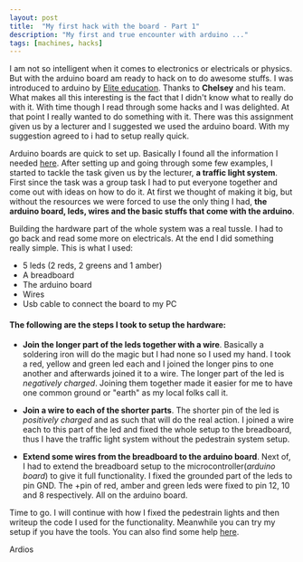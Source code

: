 ```yaml
---
layout: post
title:  "My first hack with the board - Part 1"
description: "My first and true encounter with arduino ..."
tags: [machines, hacks]
---
```


I am not so intelligent when it comes to electronics or electricals or physics. But with the arduino board am ready to hack on to do awesome stuffs. I was introduced to arduino by [Elite education](http://www.elite-education.org). Thanks to **Chelsey** and his team. What makes all this interesting is the fact that I didn't know what to really do with it. With time though I read through some hacks and I was delighted. At that point I really wanted to do something with it. There was this assignment given us by a lecturer and I suggested we used the arduino board. With my suggestion agreed to i had to setup really quick.

Arduino boards are quick to set up. Basically I found all the information I needed [here](http://www.arduino.cc). After setting up and going through some few examples, I started to tackle the task given us by the lecturer, **a traffic light system**. First since the task was a group task I had to put everyone together and come out with ideas on how to do it. At first we thought of making it big, but without the resources we were forced to use the only thing I had, **the arduino board, leds, wires and the basic stuffs that come with the arduino**.

Building the hardware part of the whole system was a real tussle. I had to go back and read some more on electricals. At the end I did something really simple. This is what I used:

* 5 leds (2 reds, 2 greens and 1 amber)
* A breadboard
* The arduino board
* Wires
* Usb cable to connect the board to my PC

#### The following are the steps I took to setup the hardware:

* __Join the longer part of the leds together with a wire__. Basically a soldering iron will do the magic but I had none so I used my hand. I took a red, yellow and green led each and I joined the longer pins to one another and afterwards joined it to a wire. The longer part of the led is _negatively charged_. Joining them together made it easier for me to have one common ground or "earth" as my local folks call it.

* __Join a wire to each of the shorter parts__. The shorter pin of the led is _positively charged_ and as such that will do the real action. I joined a wire each to this part of the led and fixed the whole setup to the breadboard, thus I have the traffic light system without the pedestrain system setup.

* __Extend some wires from the breadboard to the arduino board__. Next of, I had to extend the breadboard setup to the microcontroller(_arduino board_) to give it full functionality. I fixed the grounded part of the leds to pin GND. The +pin of red, amber and green leds were fixed to pin 12, 10 and 8 respectively. All on the arduino board.

Time to go. I will continue with how I fixed the pedestrain lights and then writeup the code I used for the functionality. Meanwhile you can try my setup if you have the tools. You can also find some help [here](http://www.instructables.com).

Ardios